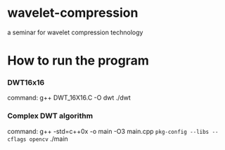 # wavelet-compression
a seminar for wavelet compression technology


# How to run the program

### DWT16x16

command: g++ DWT_16X16.C -O dwt
        ./dwt


### Complex DWT algorithm

command: g++ -std=c++0x -o main -O3 main.cpp `pkg-config --libs --cflags opencv`
      ./main

